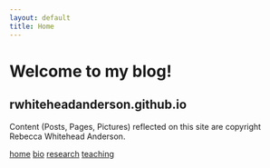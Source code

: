 ```yaml
---
layout: default
title: Home
---
```

# Welcome to my blog!
## rwhiteheadanderson.github.io

Content (Posts, Pages, Pictures) reflected on this site are copyright Rebecca Whitehead Anderson.

[home](./index.md)
[bio](./bio.md)
[research](./research.md)
[teaching](./teaching.md)
